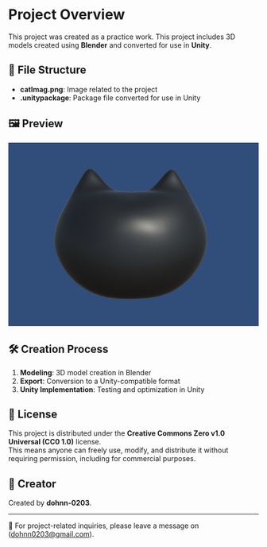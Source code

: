 # Project Overview
This project was created as a practice work.
This project includes 3D models created using **Blender** and converted for use in **Unity**.

## 📌 File Structure
- **catImag.png**: Image related to the project
- **.unitypackage**: Package file converted for use in Unity

## 🖼️ Preview
![Cat Image](catImag.png)

## 🛠️ Creation Process
1. **Modeling**: 3D model creation in Blender
2. **Export**: Conversion to a Unity-compatible format
3. **Unity Implementation**: Testing and optimization in Unity

## 📜 License
This project is distributed under the **Creative Commons Zero v1.0 Universal (CC0 1.0)** license.  
This means anyone can freely use, modify, and distribute it without requiring permission, including for commercial purposes.

## 👤 Creator
Created by **dohnn-0203**.

---
📢 For project-related inquiries, please leave a message on (dohnn0203@gmail.com).
